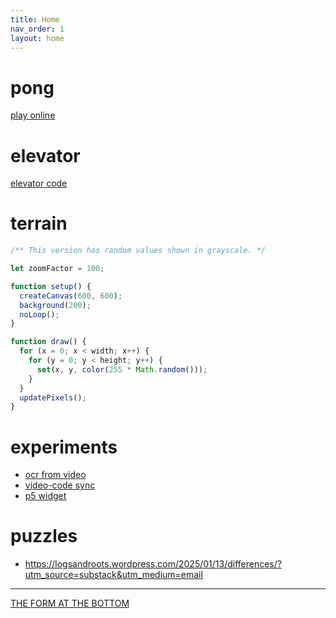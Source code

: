 ```yaml
---
title: Home
nav_order: 1
layout: home
---
```


# pong
[play online](https://www.ponggame.org/)

# elevator

[elevator code](https://github.com/woodstockcs/games-class-docs/blob/main/elevator-saga.js)

# terrain

```javascript
/** This version has random values shown in grayscale. */

let zoomFactor = 100;

function setup() {
  createCanvas(600, 600);
  background(200);
  noLoop();
}

function draw() {
  for (x = 0; x < width; x++) {
    for (y = 0; y < height; y++) {
      set(x, y, color(255 * Math.random()));
    }
  }
  updatePixels();
}
```

# experiments

- [ocr from video](./experiments/ocr-test.html)
- [video-code sync](./experiments/test.html)
- [p5 widget](./experiments/widget.html)

# puzzles
- https://logsandroots.wordpress.com/2025/01/13/differences/?utm_source=substack&utm_medium=email

---
[THE FORM AT THE BOTTOM](https://docs.google.com/forms/d/e/1FAIpQLScHn0jnRI-LFoaxY4xIqheIUgCwvAxQUGn_B9VBkJcwVwywXA/viewform)
